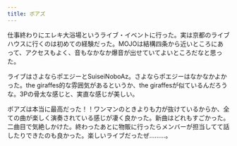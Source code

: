 ```yaml
---
title: ボアズ
---
```


仕事終わりにエレキ大浴場というライブ・イベントに行った。実は京都のライブハウスに行くのは初めての経験だった。MOJOは結構四条から近いところにあって、アクセスもよく、音もなかなか爆音が出せていてよいところだなと思った。

ライブはさよならポエジーとSuiseiNoboAz。さよならポエジーはなかなかよかった。the giraffes的な雰囲気があるというか、the giraffesが似ているんだろうな。3Pの骨太な感じと、実直な感じが美しい。

ボアズは本当に最高だった！！ワンマンのときよりも力が抜けているからか、全ての曲が楽しく演奏されている感じが凄く良かった。新曲はどれもすごかった。二曲目で気絶しかけた。終わったあとに物販に行ったらメンバーが担当してて話したりできたのも良かった。楽しいライブだったぜ………。